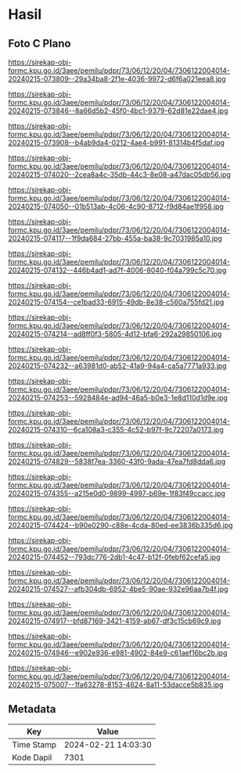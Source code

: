 # Hasil

## Foto C Plano

https://sirekap-obj-formc.kpu.go.id/3aee/pemilu/pdpr/73/06/12/20/04/7306122004014-20240215-073809--29a34ba8-2f1e-4036-9972-d6f6a021eea8.jpg

https://sirekap-obj-formc.kpu.go.id/3aee/pemilu/pdpr/73/06/12/20/04/7306122004014-20240215-073846--8a66d5b2-45f0-4bc1-9379-62d81e22dae4.jpg

https://sirekap-obj-formc.kpu.go.id/3aee/pemilu/pdpr/73/06/12/20/04/7306122004014-20240215-073908--b4ab9da4-0212-4ae4-b991-81314b4f5daf.jpg

https://sirekap-obj-formc.kpu.go.id/3aee/pemilu/pdpr/73/06/12/20/04/7306122004014-20240215-074020--2cea8a4c-35db-44c3-8e08-a47dac05db56.jpg

https://sirekap-obj-formc.kpu.go.id/3aee/pemilu/pdpr/73/06/12/20/04/7306122004014-20240215-074050--01b513ab-4c06-4c90-8712-f9d84ae1f958.jpg

https://sirekap-obj-formc.kpu.go.id/3aee/pemilu/pdpr/73/06/12/20/04/7306122004014-20240215-074117--1f9da684-27bb-455a-ba38-9c7031985a10.jpg

https://sirekap-obj-formc.kpu.go.id/3aee/pemilu/pdpr/73/06/12/20/04/7306122004014-20240215-074132--446b4ad1-ad7f-4006-8040-f04a799c5c70.jpg

https://sirekap-obj-formc.kpu.go.id/3aee/pemilu/pdpr/73/06/12/20/04/7306122004014-20240215-074154--ce1bad33-6915-49db-8e38-c560a755fd21.jpg

https://sirekap-obj-formc.kpu.go.id/3aee/pemilu/pdpr/73/06/12/20/04/7306122004014-20240215-074214--ad8ff0f3-5805-4d12-bfa6-292a29850106.jpg

https://sirekap-obj-formc.kpu.go.id/3aee/pemilu/pdpr/73/06/12/20/04/7306122004014-20240215-074232--a63981d0-ab52-41a9-94a4-ca5a7771a933.jpg

https://sirekap-obj-formc.kpu.go.id/3aee/pemilu/pdpr/73/06/12/20/04/7306122004014-20240215-074253--5928484e-ad94-46a5-b0e3-1e8d110d1d9e.jpg

https://sirekap-obj-formc.kpu.go.id/3aee/pemilu/pdpr/73/06/12/20/04/7306122004014-20240215-074310--6ca108a3-c355-4c52-b97f-9c72207a0173.jpg

https://sirekap-obj-formc.kpu.go.id/3aee/pemilu/pdpr/73/06/12/20/04/7306122004014-20240215-074829--5838f7ea-3360-43f0-9ada-47ea7fd8dda6.jpg

https://sirekap-obj-formc.kpu.go.id/3aee/pemilu/pdpr/73/06/12/20/04/7306122004014-20240215-074355--a215e0d0-9899-4997-b69e-1f83f49ccacc.jpg

https://sirekap-obj-formc.kpu.go.id/3aee/pemilu/pdpr/73/06/12/20/04/7306122004014-20240215-074424--b90e0290-c88e-4cda-80ed-ee3836b335d6.jpg

https://sirekap-obj-formc.kpu.go.id/3aee/pemilu/pdpr/73/06/12/20/04/7306122004014-20240215-074452--793dc776-2db1-4c47-b12f-0febf62cefa5.jpg

https://sirekap-obj-formc.kpu.go.id/3aee/pemilu/pdpr/73/06/12/20/04/7306122004014-20240215-074527--afb304db-6952-4be5-90ae-932e96aa7b4f.jpg

https://sirekap-obj-formc.kpu.go.id/3aee/pemilu/pdpr/73/06/12/20/04/7306122004014-20240215-074917--bfd87169-3421-4159-ab67-df3c15cb69c9.jpg

https://sirekap-obj-formc.kpu.go.id/3aee/pemilu/pdpr/73/06/12/20/04/7306122004014-20240215-074946--e902e936-e981-4902-84e9-c61aef16bc2b.jpg

https://sirekap-obj-formc.kpu.go.id/3aee/pemilu/pdpr/73/06/12/20/04/7306122004014-20240215-075007--1fa63278-8153-4624-8a11-53dacce5b835.jpg


## Metadata

| Key        | Value               |
| ---------- | ------------------- |
| Time Stamp | 2024-02-21 14:03:30 |
| Kode Dapil | 7301                |



